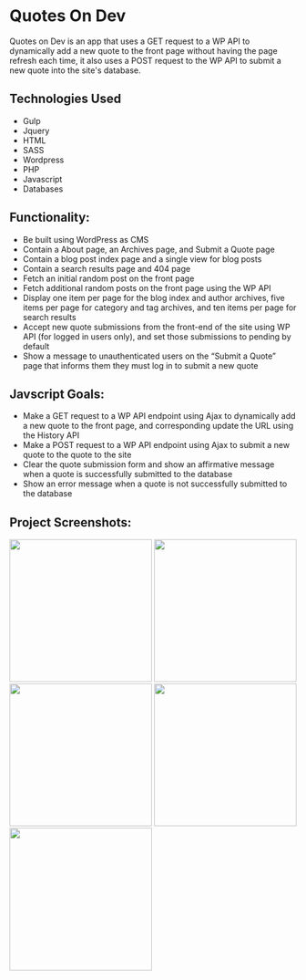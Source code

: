 # Quotes On Dev
Quotes on Dev is an app that uses a GET request to a WP API to dynamically add a new quote to the front page without having the page refresh each time, it also uses a POST request to the WP API to submit a new quote into the site's database.

## Technologies Used
* Gulp
* Jquery
* HTML
* SASS
* Wordpress 
* PHP
* Javascript
* Databases

## Functionality:
* Be built using WordPress as CMS
* Contain a About page, an Archives page, and Submit a Quote page
* Contain a blog post index page and a single view for blog posts
* Contain a search results page and 404 page
* Fetch an initial random post on the front page
* Fetch additional random posts on the front page using the WP API
* Display one item per page for the blog index and author archives, five items per page for category and tag archives, and ten items per page for search results
* Accept new quote submissions from the front-end of the site using WP API (for logged in users only), and set those submissions to pending by default
* Show a message to unauthenticated users on the “Submit a Quote” page that informs them they must log in to submit a new quote

## Javscript Goals:
* Make a GET request to a WP API endpoint using Ajax to dynamically add a new quote to the front page, and corresponding update the URL using the History API
* Make a POST request to a WP API endpoint using Ajax to submit a new quote to the quote to the site
* Clear the quote submission form and show an affirmative message when a quote is successfully submitted to the database
* Show an error message when a quote is not successfully submitted to the database

## Project Screenshots:
<img src="https://i.imgur.com/luwiQya.png" width="250">
<img src="https://i.imgur.com/C29inzi.png" width="250">
<img src="https://i.imgur.com/V30fEkQ.png" width="250">
<img src="https://i.imgur.com/aHwRewT.png" width="250">
<img src="https://i.imgur.com/ZdcTM9i.png" width="250">
